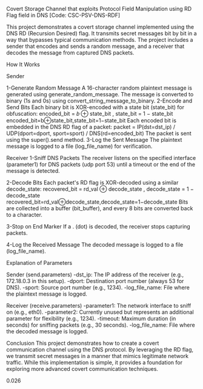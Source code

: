 Covert Storage Channel that exploits Protocol Field Manipulation using RD Flag field in DNS [Code: CSC-PSV-DNS-RDF]

This project demonstrates a covert storage channel implemented using the DNS RD (Recursion Desired) flag. It transmits secret messages bit by bit in a way that bypasses typical communication methods. The project includes a sender that encodes and sends a random message, and a receiver that decodes the message from captured DNS packets.

How It Works

Sender

1-Generate Random Message
A 16-character random plaintext message is generated using generate_random_message.
The message is converted to binary (1s and 0s) using convert_string_message_to_binary.
2-Encode and Send Bits
Each binary bit is XOR-encoded with a state bit (state_bit) for obfuscation:
encoded_bit = 𝑏 ⊕ state_bit , state_bit = 1 − state_bit
encoded_bit=b⊕state_bit,state_bit=1−state_bit
Each encoded bit is embedded in the DNS RD flag of a packet:
packet = IP(dst=dst_ip) / UDP(dport=dport, sport=sport) / DNS(rd=encoded_bit)
The packet is sent using the super().send method.
3-Log the Sent Message
The plaintext message is logged to a file (log_file_name) for verification.


Receiver
1-Sniff DNS Packets
The receiver listens on the specified interface (parameter1) for DNS packets (udp port 53) until a timeout or the end of the message is detected.

2-Decode Bits
Each packet's RD flag is XOR-decoded using a similar decode_state:
recovered_bit = rd_val ⊕ decode_state , decode_state = 1 − decode_state
recovered_bit=rd_val⊕decode_state,decode_state=1−decode_state
Bits are collected into a buffer (bit_buffer), and every 8 bits are converted back to a character.

3-Stop on End Marker
If a . (dot) is decoded, the receiver stops capturing packets.

4-Log the Received Message
The decoded message is logged to a file (log_file_name).

Explanation of Parameters

Sender (send.parameters)
-dst_ip: The IP address of the receiver (e.g., 172.18.0.3 in this setup).
-dport: Destination port number (always 53 for DNS).
-sport: Source port number (e.g., 1234).
-log_file_name: File where the plaintext message is logged.

Receiver (receive.parameters)
-parameter1: The network interface to sniff on (e.g., eth0).
-parameter2: Currently unused but represents an additional parameter for flexibility (e.g., 1234).
-timeout: Maximum duration (in seconds) for sniffing packets (e.g., 30 seconds).
-log_file_name: File where the decoded message is logged.

Conclusion
This project demonstrates how to create a covert communication channel using the DNS protocol. By leveraging the RD flag, we transmit secret messages in a manner that mimics legitimate network traffic. While this implementation is simple, it provides a foundation for exploring more advanced covert communication techniques.

0.026
